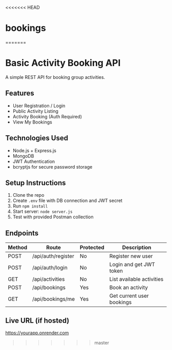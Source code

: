<<<<<<< HEAD
# bookings
=======
# Basic Activity Booking API

A simple REST API for booking group activities.

## Features

- User Registration / Login
- Public Activity Listing
- Activity Booking (Auth Required)
- View My Bookings

## Technologies Used

- Node.js + Express.js
- MongoDB
- JWT Authentication
- bcryptjs for secure password storage

## Setup Instructions

1. Clone the repo
2. Create `.env` file with DB connection and JWT secret
3. Run `npm install`
4. Start server: `node server.js`
5. Test with provided Postman collection

## Endpoints

| Method | Route              | Protected | Description              |
|--------|--------------------|-----------|--------------------------|
| POST   | /api/auth/register | No        | Register new user        |
| POST   | /api/auth/login    | No        | Login and get JWT token  |
| GET    | /api/activities    | No        | List available activities|
| POST   | /api/bookings      | Yes       | Book an activity         |
| GET    | /api/bookings/me   | Yes       | Get current user bookings|

## Live URL (if hosted)

[https://yourapp.onrender.com ](https://yourapp.onrender.com )
>>>>>>> master
